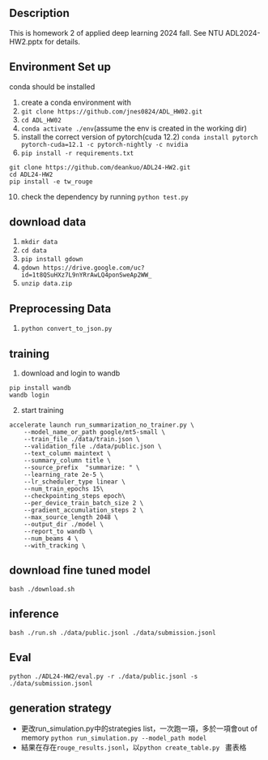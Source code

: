 ## Description 
This is homework 2 of applied deep learning 2024 fall.
See NTU ADL2024-HW2.pptx for details.

## Environment Set up
conda should be installed
1. create a conda environment with
1. `git clone https://github.com/jnes0824/ADL_HW02.git`
2. `cd ADL_HW02`
4. `conda activate ./env`(assume the env is created in the working dir)
5. install the correct version of pytorch(cuda 12.2) `conda install pytorch pytorch-cuda=12.1 -c pytorch-nightly -c nvidia`
6. `pip install -r requirements.txt`
```
git clone https://github.com/deankuo/ADL24-HW2.git
cd ADL24-HW2
pip install -e tw_rouge
```
10. check the dependency by running `python test.py`

## download data
1. `mkdir data`
1. `cd data`
1. `pip install gdown`
2. `gdown https://drive.google.com/uc?id=1t8QSuHXz7L9nYRrAwLQ4ponSweAp2WW_`
3. `unzip data.zip`

## Preprocessing Data
1. `python convert_to_json.py`

## training
1. download and login to wandb
```
pip install wandb
wandb login
```
2. start training
```
accelerate launch run_summarization_no_trainer.py \
    --model_name_or_path google/mt5-small \
    --train_file ./data/train.json \
    --validation_file ./data/public.json \
    --text_column maintext \
    --summary_column title \
    --source_prefix  "summarize: " \
    --learning_rate 2e-5 \
    --lr_scheduler_type linear \
    --num_train_epochs 15\
    --checkpointing_steps epoch\
    --per_device_train_batch_size 2 \
    --gradient_accumulation_steps 2 \
    --max_source_length 2048 \
    --output_dir ./model \
    --report_to wandb \
    --num_beams 4 \
    --with_tracking \
```

## download fine tuned model
`bash ./download.sh`

## inference
`bash ./run.sh ./data/public.jsonl ./data/submission.jsonl`

## Eval
`python ./ADL24-HW2/eval.py -r ./data/public.jsonl -s ./data/submission.jsonl`

## generation strategy
- 更改run_simulation.py中的strategies list，一次跑一項，多於一項會out of memory
`python run_simulation.py --model_path model`
- 結果在存在`rouge_results.jsonl`，以`python create_table.py ` 畫表格